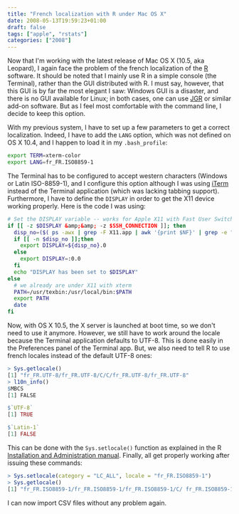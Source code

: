 ```yaml
---
title: "French localization with R under Mac OS X"
date: 2008-05-13T19:59:23+01:00
draft: false
tags: ["apple", "rstats"]
categories: ["2008"]
---
```


Now that I'm working with the latest release of Mac OS X (10.5, aka Leopard), I again face the problem of the french localization of the [R][R] software. It should be noted that I mainly use R in a simple console (the Terminal), rather than the GUI distributed with R. I must say, however, that this GUI is by far the most elegant I saw: Windows GUI is a disaster, and there is no GUI available for Linux; in both cases, one can use [JGR][JGR] or similar add-on software. But as I feel most comfortable with the command line, I decide to keep this option.

With my previous system, I have to set up a few parameters to get a correct localization. Indeed, I have to add the `LANG` option, which was not defined on OS X 10.4, and I happen to load it in my `.bash_profile`:

```sh
export TERM=xterm-color
export LANG=fr_FR.ISO8859-1
```

The Terminal has to be configured to accept western characters (Windows or Latin ISO-8859-1), and I configure this option although I was using [iTerm][iTerm] instead of the Terminal application (which was lacking tabbing support). Furthermore, I have to define the `DISPLAY` in order to get the X11 device working properly. Here is the code I was using:

```sh
# Set the DISPLAY variable -- works for Apple X11 with Fast User Switching
if [[ -z $DISPLAY &amp;&amp; -z $SSH_CONNECTION ]]; then
  disp_no=($( ps -awx | grep -F X11.app | awk '{print $NF}' | grep -e ":[0-9]" ))
  if [[ -n $disp_no ]];then
    export DISPLAY=${disp_no}.0
  else
    export DISPLAY=:0.0
  fi
  echo "DISPLAY has been set to $DISPLAY"
else
  # we already are under X11 with xterm
  PATH=/usr/texbin:/usr/local/bin:$PATH
  export PATH
  date
fi
```

Now, with OS X 10.5, the X server is launched at boot time, so we don't need to use it anymore. However, we still have to work around the locale because the Terminal application defaults to UTF-8. This is done easily in the Preferences panel of the Terminal app. But, we also need to tell R to use french locales instead of the default UTF-8 ones:

```r
> Sys.getlocale()
[1] "fr_FR.UTF-8/fr_FR.UTF-8/C/C/fr_FR.UTF-8/fr_FR.UTF-8"
> l10n_info()
$MBCS
[1] FALSE 

$`UTF-8`
[1] TRUE

$`Latin-1`
[1] FALSE
```

This can be done with the `Sys.setlocale()` function as explained in the R [Installation and Administration manual][Installation and Administration manual]. Finally, all get properly working after issuing these commands:

```r
> Sys.setlocale(category = "LC_ALL", locale = "fr_FR.ISO8859-1")
> Sys.getlocale()
[1] "fr_FR.ISO8859-1/fr_FR.ISO8859-1/fr_FR.ISO8859-1/C/ fr_FR.ISO8859-1/fr_FR"
```

I can now import CSV files without any problem again.

[R]: http://cran.r-project.org
[JGR]: http://rosuda.org/JGR/
[iTerm]: http://iterm.sourceforge.net/
[Installation and Administration manual]: http://cran.r-project.org/doc/manuals/R-admin.html